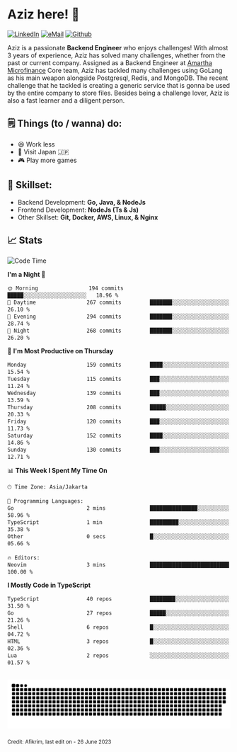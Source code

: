 # Aziz here! 👋

[![LinkedIn](https://img.shields.io/static/v1?message=afikrim&logo=linkedin&label=&color=0077B5&logoColor=white&labelColor=&style=for-the-badge)](https://www.linkedin.com/in/afikrim)
[![eMail](https://img.shields.io/static/v1?message=afikrim10@gmail.com&logo=gmail&label=&color=D14836&logoColor=white&labelColor=&style=for-the-badge)](mailto:afikrim10@gmail.com)
[![Github](https://komarev.com/ghpvc/?username=afikrim&label=Visitors&style=for-the-badge)](https://www.github.com/afikrim)

<!--Introduction-->
Aziz is a passionate **Backend Engineer** who enjoys challenges! With almost 3 years of experience, Aziz has solved many challenges, whether from the past or current company. Assigned as a Backend Engineer at [Amartha Microfinance](https://amartha.com) Core team, Aziz has tackled many challenges using GoLang as his main weapon alongside Postgresql, Redis, and MongoDB. The recent challenge that he tackled is creating a generic service that is gonna be used by the entire company to store files. Besides being a challenge lover, Aziz is also a fast learner and a diligent person.

<!--Things TODO-->
## 🗒️ Things (to / wanna) do:

- 😆 Work less
- 🚀 Visit Japan 🇯🇵
- 🎮 Play more games

<!--Skillset-->
## 🏅 Skillset:

- Backend Development: **Go, Java, & NodeJs**
- Frontend Development: **NodeJs (Ts & Js)**
- Other Skillset: **Git, Docker, AWS, Linux, & Nginx**

## 📈 Stats  

<!--START_SECTION:waka-->
![Code Time](http://img.shields.io/badge/Code%20Time-1%2C530%20hrs%2051%20mins-blue)

**I'm a Night 🦉** 

```text
🌞 Morning                194 commits         █████░░░░░░░░░░░░░░░░░░░░   18.96 % 
🌆 Daytime                267 commits         ███████░░░░░░░░░░░░░░░░░░   26.10 % 
🌃 Evening                294 commits         ███████░░░░░░░░░░░░░░░░░░   28.74 % 
🌙 Night                  268 commits         ███████░░░░░░░░░░░░░░░░░░   26.20 % 
```
📅 **I'm Most Productive on Thursday** 

```text
Monday                   159 commits         ████░░░░░░░░░░░░░░░░░░░░░   15.54 % 
Tuesday                  115 commits         ███░░░░░░░░░░░░░░░░░░░░░░   11.24 % 
Wednesday                139 commits         ███░░░░░░░░░░░░░░░░░░░░░░   13.59 % 
Thursday                 208 commits         █████░░░░░░░░░░░░░░░░░░░░   20.33 % 
Friday                   120 commits         ███░░░░░░░░░░░░░░░░░░░░░░   11.73 % 
Saturday                 152 commits         ████░░░░░░░░░░░░░░░░░░░░░   14.86 % 
Sunday                   130 commits         ███░░░░░░░░░░░░░░░░░░░░░░   12.71 % 
```


📊 **This Week I Spent My Time On** 

```text
🕑︎ Time Zone: Asia/Jakarta

💬 Programming Languages: 
Go                       2 mins              ███████████████░░░░░░░░░░   58.96 % 
TypeScript               1 min               █████████░░░░░░░░░░░░░░░░   35.38 % 
Other                    0 secs              █░░░░░░░░░░░░░░░░░░░░░░░░   05.66 % 

🔥 Editors: 
Neovim                   3 mins              █████████████████████████   100.00 % 
```

**I Mostly Code in TypeScript** 

```text
TypeScript               40 repos            ████████░░░░░░░░░░░░░░░░░   31.50 % 
Go                       27 repos            █████░░░░░░░░░░░░░░░░░░░░   21.26 % 
Shell                    6 repos             █░░░░░░░░░░░░░░░░░░░░░░░░   04.72 % 
HTML                     3 repos             █░░░░░░░░░░░░░░░░░░░░░░░░   02.36 % 
Lua                      2 repos             ░░░░░░░░░░░░░░░░░░░░░░░░░   01.57 % 
```




<!--END_SECTION:waka-->


<br clear="both">

<div align="center">
  <img src="https://raw.githubusercontent.com/afikrim/afikrim/output/snake.svg" alt="Snake animation" />
</div>


<sub>Credit: Afikrim, last edit on - 26 June 2023</sub>
